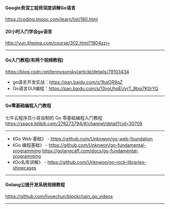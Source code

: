 #### Google资深工程师深度讲解Go语言  
https://coding.imooc.com/learn/list/180.html

#### 20小时入门学会go语言  
http://yun.itheima.com/course/302.html?1804zzj=  

---

#### Go入门教程(有两个视频教程)  
https://blog.csdn.net/tennysonsky/article/details/79103434  
* go语言开发实战：https://pan.baidu.com/s/1bqOR9qZ   
* Go语言GUI编程：https://pan.baidu.com/s/13yoUhqEUyrT_9bpi7K0rYQ  

---

#### Go零基础编程入门教程
七牛云程序员小哥自制的 Go 零基础编程入门教程  
https://space.bilibili.com/276273794/#/channel/detail?cid=30709

---

* 《Go Web 基础》 - https://github.com/Unknwon/go-web-foundation  
* 《Go 编程基础》 - https://github.com/Unknwon/go-fundamental-programming https://golangcaff.com/docs/go-fundamental-programming
* 《Go名库讲解》 - https://github.com/Unknwon/go-rock-libraries-showcases

---

#### Golang公链开发系统视频教程
https://github.com/liyuechun/blockchain_go_videos

---
